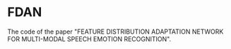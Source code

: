 # FDAN
The code of the paper "FEATURE DISTRIBUTION ADAPTATION NETWORK FOR MULTI-MODAL SPEECH EMOTION RECOGNITION".
